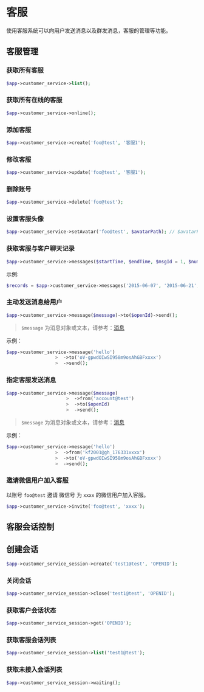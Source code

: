 # 客服

使用客服系统可以向用户发送消息以及群发消息，客服的管理等功能。

## 客服管理

### 获取所有客服

```php
$app->customer_service->list();
```

### 获取所有在线的客服

```php
$app->customer_service->online();
```

### 添加客服

```php
$app->customer_service->create('foo@test', '客服1');
```

### 修改客服

```php
$app->customer_service->update('foo@test', '客服1');
```

### 删除账号

```php
$app->customer_service->delete('foo@test');
```

### 设置客服头像

```php
$app->customer_service->setAvatar('foo@test', $avatarPath); // $avatarPath 为本地图片路径，非 URL
```

### 获取客服与客户聊天记录

```php
$app->customer_service->messages($startTime, $endTime, $msgId = 1, $number = 10000);
```

示例:

```php
$records = $app->customer_service->messages('2015-06-07', '2015-06-21', 1, 20000);
```

### 主动发送消息给用户

```php
$app->customer_service->message($message)->to($openId)->send();
```

> `$message` 为消息对象或文本，请参考：[消息](messages)

示例：

```php
$app->customer_service->message('hello')
                  >  ->to('oV-gpwdOIwSI958m9osAhGBFxxxx')
                  >  ->send();
```

### 指定客服发送消息

```php
$app->customer_service->message($message)
                      >  ->from('account@test')
                      >  ->to($openId)
                      >  ->send();
```
> `$message` 为消息对象或文本，请参考：[消息](messages.html)

示例：

```php
$app->customer_service->message('hello')
                  >  ->from('kf2001@gh_176331xxxx')
                  >  ->to('oV-gpwdOIwSI958m9osAhGBFxxxx')
                  >  ->send();
```

### 邀请微信用户加入客服

以账号 `foo@test` 邀请 微信号 为 `xxxx` 的微信用户加入客服。

```php
$app->customer_service->invite('foo@test', 'xxxx');
```

## 客服会话控制

## 创建会话

```php
$app->customer_service_session->create('test1@test', 'OPENID');
```

### 关闭会话

```php
$app->customer_service_session->close('test1@test', 'OPENID');
```

### 获取客户会话状态

```php
$app->customer_service_session->get('OPENID');
```

### 获取客服会话列表

```php
$app->customer_service_session->list('test1@test');
```

### 获取未接入会话列表

```php
$app->customer_service_session->waiting();
```
